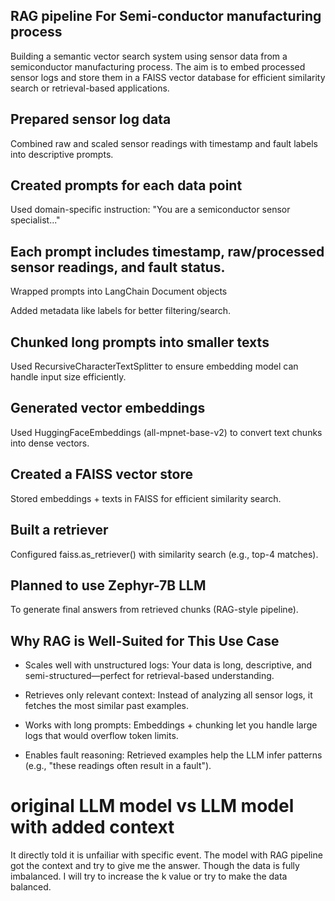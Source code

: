 ## RAG pipeline For Semi-conductor manufacturing process

Building a semantic vector search system using sensor data from a semiconductor manufacturing process. The aim is to embed processed sensor logs and store them in a FAISS vector database for efficient similarity search or retrieval-based applications.

## Prepared sensor log data

Combined raw and scaled sensor readings with timestamp and fault labels into descriptive prompts.

## Created prompts for each data point

Used domain-specific instruction: "You are a semiconductor sensor specialist..."

## Each prompt includes timestamp, raw/processed sensor readings, and fault status.

Wrapped prompts into LangChain Document objects

Added metadata like labels for better filtering/search.

## Chunked long prompts into smaller texts

Used RecursiveCharacterTextSplitter to ensure embedding model can handle input size efficiently.

## Generated vector embeddings

Used HuggingFaceEmbeddings (all-mpnet-base-v2) to convert text chunks into dense vectors.

## Created a FAISS vector store

Stored embeddings + texts in FAISS for efficient similarity search.

## Built a retriever

Configured faiss.as_retriever() with similarity search (e.g., top-4 matches).

## Planned to use Zephyr-7B LLM

To generate final answers from retrieved chunks (RAG-style pipeline).

## Why RAG is Well-Suited for This Use Case
- Scales well with unstructured logs: Your data is long, descriptive, and semi-structured—perfect for retrieval-based understanding.

- Retrieves only relevant context: Instead of analyzing all sensor logs, it fetches the most similar past examples.

- Works with long prompts: Embeddings + chunking let you handle large logs that would overflow token limits.

- Enables fault reasoning: Retrieved examples help the LLM infer patterns (e.g., "these readings often result in a fault").

# original LLM model vs LLM model with added context 
It directly told it is unfailiar with specific event. The model with RAG pipeline got the context and try to give me the answer. Though the data is fully imbalanced. I will try to increase the k value or try to make the data balanced. 
